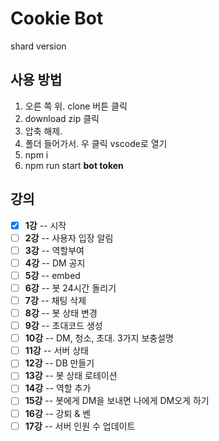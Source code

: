# Cookie Bot

shard version

## 사용 방법
1. 오른 쪽 위. clone 버튼 클릭
2. download zip 클릭
3. 압축 해제.
4. 폴더 들어가서. 우 클릭 vscode로 열기
5. npm i
6. npm run start **bot token**

## 강의

- [x] **1강** -- 시작
- [ ] **2강** -- 사용자 입장 알림
- [ ] **3강** -- 역할부여
- [ ] **4강** -- DM 공지
- [ ] **5강** -- embed
- [ ] **6강** -- 봇 24시간 돌리기
- [ ] **7강** -- 채팅 삭제
- [ ] **8강** -- 봇 상태 변경
- [ ] **9강** -- 초대코드 생성
- [ ] **10강** -- DM, 청소, 초대. 3가지 보충설명
- [ ] **11강** -- 서버 상태
- [ ] **12강** -- DB 만들기
- [ ] **13강** -- 봇 상태 로테이션
- [ ] **14강** -- 역할 추가
- [ ] **15강** -- 봇에게 DM을 보내면 나에게 DM오게 하기
- [ ] **16강** -- 강퇴 & 벤
- [ ] **17강** -- 서버 인원 수 업데이트